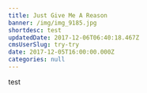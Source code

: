```yaml
---
title: Just Give Me A Reason
banner: /img/img_9185.jpg
shortdesc: test
updatedDate: 2017-12-06T06:40:18.467Z
cmsUserSlug: try-try
date: 2017-12-05T16:00:00.000Z
categories: null
---
```


test